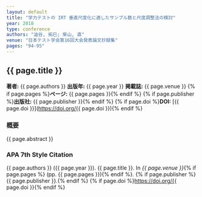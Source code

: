 ```yaml
---
layout: default
title: "学力テストの IRT 垂直尺度化に適したサンプル数と尺度調整法の検討"
year: 2018
type: conference
authors: "澁谷, 拓巳; 柴山, 直"
venue: "日本テスト学会第16回大会発表論文抄録集"
pages: "94-95"
---
```


## {{ page.title }}

**著者:** {{ page.authors }}
**出版年:** {{ page.year }}
**掲載誌:** {{ page.venue }}
{% if page.pages %}**ページ:** {{ page.pages }}{% endif %}
{% if page.publisher %}**出版社:** {{ page.publisher }}{% endif %}
{% if page.doi %}**DOI:** [{{ page.doi }}](https://doi.org/{{ page.doi }}){% endif %}

### 概要
{{ page.abstract }}

### APA 7th Style Citation
{{ page.authors }} ({{ page.year }}). {{ page.title }}. In *{{ page.venue }}*{% if page.pages %} (pp. {{ page.pages }}){% endif %}. {% if page.publisher %}{{ page.publisher }}.{% endif %} {% if page.doi %}https://doi.org/{{ page.doi }}{% endif %}